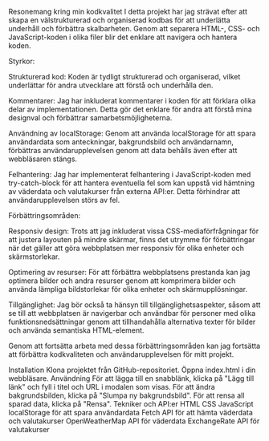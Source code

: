 Resonemang kring min kodkvalitet
I detta projekt har jag strävat efter att skapa en välstrukturerad och organiserad kodbas för att underlätta underhåll och förbättra skalbarheten. Genom att separera HTML-, CSS- och JavaScript-koden i olika filer blir det enklare att navigera och hantera koden.

Styrkor:

Strukturerad kod: Koden är tydligt strukturerad och organiserad, vilket underlättar för andra utvecklare att förstå och underhålla den.

Kommentarer: Jag har inkluderat kommentarer i koden för att förklara olika delar av implementationen. Detta gör det enklare för andra att förstå mina designval och förbättrar samarbetsmöjligheterna.

Användning av localStorage: Genom att använda localStorage för att spara användardata som anteckningar, bakgrundsbild och användarnamn, förbättras användarupplevelsen genom att data behålls även efter att webbläsaren stängs.

Felhantering: Jag har implementerat felhantering i JavaScript-koden med try-catch-block för att hantera eventuella fel som kan uppstå vid hämtning av väderdata och valutakurser från externa API:er. Detta förhindrar att användarupplevelsen störs av fel.

Förbättringsområden:

Responsiv design: Trots att jag inkluderat vissa CSS-mediaförfrågningar för att justera layouten på mindre skärmar, finns det utrymme för förbättringar när det gäller att göra webbplatsen mer responsiv för olika enheter och skärmstorlekar.

Optimering av resurser: För att förbättra webbplatsens prestanda kan jag optimera bilder och andra resurser genom att komprimera bilder och använda lämpliga bildstorlekar för olika enheter och skärmupplösningar.

Tillgänglighet: Jag bör också ta hänsyn till tillgänglighetsaspekter, såsom att se till att webbplatsen är navigerbar och användbar för personer med olika funktionsnedsättningar genom att tillhandahålla alternativa texter för bilder och använda semantiska HTML-element.

Genom att fortsätta arbeta med dessa förbättringsområden kan jag fortsätta att förbättra kodkvaliteten och användarupplevelsen för mitt projekt.

Installation
Klona projektet från GitHub-repositoriet.
Öppna index.html i din webbläsare.
Användning
För att lägga till en snabblänk, klicka på "Lägg till länk" och fyll i titel och URL i modalen som visas.
För att ändra bakgrundsbilden, klicka på "Slumpa ny bakgrundsbild".
För att rensa all sparad data, klicka på "Rensa".
Tekniker och API:er
HTML
CSS
JavaScript
localStorage för att spara användardata
Fetch API för att hämta väderdata och valutakurser
OpenWeatherMap API för väderdata
ExchangeRate API för valutakurser
